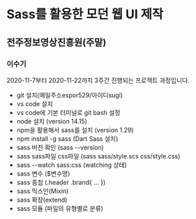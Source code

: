 # Sass를 활용한 모던 웹 UI 제작
## 전주정보영상진흥원(주말)
### 이수기

2020-11-7부터 2020-11-22까지 3주간 진행되는 프로젝트 과정입니다.

- git 설치(메일주소espor529/아이디sugi)
- vs code 설치
- vs code에 기본 터미널로 git bash 설정
- node 설치 (version 14.15)
- npm을 활용해서 sass를 설치 (version 1.29)
- npm install -g sass (Dart Sass 설치)
- sass 버전 확인 (sass --version)
- sass sass파일 css파일 (sass sass/style.scs css/style.css)
- sass --watch sass:css (watching 상태)
- sass 변수 ($변수명)
- sass 중첩 (.header .brand{ ... })
- sass 믹스인(Mixin)
- sass 확장(extend)
- sass 모듈 (파일의 유형별로 분류)
